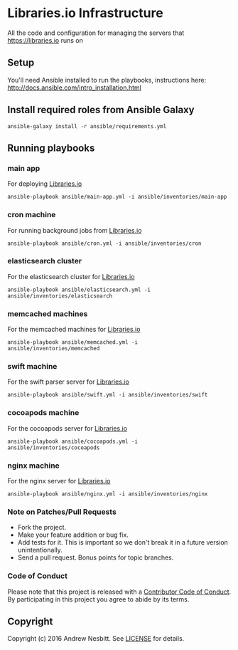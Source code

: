 # Libraries.io Infrastructure

All the code and configuration for managing the servers that https://libraries.io runs on

## Setup

You'll need Ansible installed to run the playbooks, instructions here: http://docs.ansible.com/intro_installation.html

## Install required roles from Ansible Galaxy

    ansible-galaxy install -r ansible/requirements.yml

## Running playbooks

### main app

For deploying [Libraries.io](https://github.com/librariesio/libraries.io)

    ansible-playbook ansible/main-app.yml -i ansible/inventories/main-app

### cron machine

For running background jobs from [Libraries.io](https://github.com/librariesio/libraries.io)

    ansible-playbook ansible/cron.yml -i ansible/inventories/cron

### elasticsearch cluster

For the elasticsearch cluster for [Libraries.io](https://github.com/librariesio/libraries.io)

    ansible-playbook ansible/elasticsearch.yml -i ansible/inventories/elasticsearch

### memcached machines

For the memcached machines for [Libraries.io](https://github.com/librariesio/libraries.io)

    ansible-playbook ansible/memcached.yml -i ansible/inventories/memcached

### swift machine

For the swift parser server for [Libraries.io](https://github.com/librariesio/libraries.io)

    ansible-playbook ansible/swift.yml -i ansible/inventories/swift

### cocoapods machine

For the cocoapods server for [Libraries.io](https://github.com/librariesio/libraries.io)

    ansible-playbook ansible/cocoapods.yml -i ansible/inventories/cocoapods

### nginx machine

For the nginx server for [Libraries.io](https://github.com/librariesio/libraries.io)

    ansible-playbook ansible/nginx.yml -i ansible/inventories/nginx

### Note on Patches/Pull Requests

 * Fork the project.
 * Make your feature addition or bug fix.
 * Add tests for it. This is important so we don't break it in a future version unintentionally.
 * Send a pull request. Bonus points for topic branches.

### Code of Conduct

Please note that this project is released with a [Contributor Code of Conduct](CODE_OF_CONDUCT.md). By participating in this project you agree to abide by its terms.

## Copyright

Copyright (c) 2016 Andrew Nesbitt. See [LICENSE](https://github.com/librariesio/infrastructure/blob/master/LICENSE.txt) for details.
